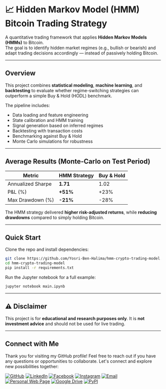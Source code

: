 
# 📈 Hidden Markov Model (HMM) Bitcoin Trading Strategy

A quantitative trading framework that applies **Hidden Markov Models (HMMs)** to Bitcoin.  
The goal is to identify hidden market regimes (e.g., bullish or bearish) and adapt trading decisions accordingly — instead of passively holding Bitcoin.  

---

## Overview

This project combines **statistical modeling**, **machine learning**, and **backtesting** to evaluate whether regime-switching strategies can outperform a simple Buy & Hold (HODL) benchmark.  

The pipeline includes:

- Data loading and feature engineering  
- State calibration and HMM training  
- Signal generation based on inferred regimes  
- Backtesting with transaction costs  
- Benchmarking against Buy & Hold  
- Monte Carlo simulations for robustness  

---

## Average Results (Monte-Carlo on Test Period)

| Metric              | HMM Strategy  | Buy & Hold |
|----------------------|--------------|------------|
| Annualized Sharpe    | **1.71**     | 1.02       |
| P&L (%)              | **+51%**     | +23%       |
| Max Drawdown (%)     | **-21%**     | -28%       |

The HMM strategy delivered **higher risk-adjusted returns**, while **reducing drawdowns** compared to simply holding Bitcoin.  

---

## Quick Start

Clone the repo and install dependencies:

```bash
git clone https://github.com/Yosri-Ben-Halima/hmm-crypto-trading-model.git
cd hmm-crypto-trading-model
pip install -r requirements.txt
````

Run the Jupyter notebook for a full example:

```bash
jupyter notebook main.ipynb
```

---

## ⚠️ Disclaimer

This project is for **educational and research purposes only**.
It is **not investment advice** and should not be used for live trading.

---

## Connect with Me

Thank you for visiting my GitHub profile! Feel free to reach out if you have any questions or opportunities to collaborate. Let's connect and explore new possibilities together:

[![GitHub](https://img.shields.io/badge/GitHub-Yosri--Ben--Halima-black?logo=github)](https://github.com/Yosri-Ben-Halima)
[![LinkedIn](https://img.shields.io/badge/LinkedIn-Yosri%20Ben%20Halima-blue?logo=linkedin)](https://www.linkedin.com/in/yosri-benhalima/)
[![Facebook](https://img.shields.io/badge/Facebook-@Yosry%20Ben%20Hlima-navy?logo=facebook)](https://www.facebook.com/NottherealYxsry)
[![Instagram](https://img.shields.io/badge/Instagram-@yosrybh-orange?logo=instagram)](https://www.instagram.com/yosrybh/)
[![Email](https://img.shields.io/badge/Email-yosri.benhalima@ept.ucar.tn-white?logo=gmail)](mailto:yosri.benhalima@ept.ucar.tn)
[![Personal Web Page](https://img.shields.io/badge/Personal%20Web%20Page-Visit%20Now-green?logo=googlechrome)](https://personal-web-page-yosribenhlima.streamlit.app/)
[![Google Drive](https://img.shields.io/badge/My%20Resume-Click%20Here-red?logo=googledrive&logoColor=white)](https://drive.google.com/file/d/18xB1tlZUBWz5URSli_9kewEFZwZPz235/view?usp=sharing)
[![PyPI](https://img.shields.io/badge/PyPI-yosri--ben--halima-pink?logo=pypi)](https://pypi.org/user/yosri-ben-halima/)
